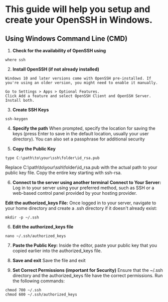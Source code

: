 # This guide will help you setup and create your OpenSSH in Windows.

## Using Windows Command Line (CMD) 

1. **Check for the availability of OpenSSH using**
```
where ssh 
```

2. **Install OpenSSH (if not already installed)**
```
Windows 10 and later versions come with OpenSSH pre-installed. If you're using an older version, you might need to enable it manually.

Go to Settings > Apps > Optional Features.
Click Add a feature and select OpenSSH Client and OpenSSH Server. Install both.
```

3. **Create SSH Keys**
```
ssh-keygen
```

4. **Specify the path**
When prompted, specify the location for saving the keys (press Enter to save in the default location, usually your user directory). You can also set a passphrase for additional security

5. **Copy the Public Key**
```
type C:\path\to\your\ssh\folder\id_rsa.pub
```
Replace C:\path\to\your\ssh\folder\id_rsa.pub with the actual path to your public key file. Copy the entire key starting with ssh-rsa.

6. **Connect to the server using another terminal**
**Connect to Your Server:**
Log in to your server using your preferred method, such as SSH or a web-based control panel provided by your hosting provider.

**Edit the authorized_keys File:**
Once logged in to your server, navigate to your home directory and create a .ssh directory if it doesn't already exist:
```
mkdir -p ~/.ssh
```

6. **Edit the authorized_keys file**
```
nano ~/.ssh/authorized_keys
```

7. **Paste the Public Key:**
Inside the editor, paste your public key that you copied earlier into the authorized_keys file.

8. **Save and exit**
Save the file and exit

9. **Set Correct Permissions (important for Security)**
Ensure that the ~/.ssh directory and the authorized_keys file have the correct permissions. Run the following commands:

```
chmod 700 ~/.ssh
chmod 600 ~/.ssh/authorized_keys
```
